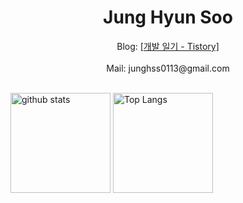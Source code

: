 <div style="text-align:center">
  <h1>Jung Hyun Soo</h1>
  Blog: <a href="https://hyunsb.tistory.com/">[개발 일기 - Tistory]</a><br><br>
  Mail: junghss0113@gmail.com<br>
</div>

<br>
<p align="justify"> 
  <img alt="github stats" height="160px" src="https://github-readme-stats.vercel.app/api?username=hyunsb&hide_title=flase&show_icons=true&include_all_commits=true&count_private=true&hide_border=true&theme=onedark&title_color=446FC1&text_color=f0eee9&icon_color=446FC1" />
  <img alt="Top Langs" height="160px" src="https://github-readme-stats.vercel.app/api/top-langs?username=hyunsb&hide=Hack,CSS,HTML&hide_title=true&layout=compact&langs_count=5&hide_border=true&theme=onedark&title_color=5f4b8b&text_color=f0eee9&icon_color=00abc0"/>
</p>

